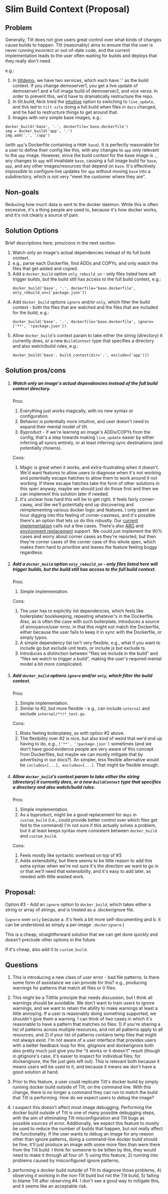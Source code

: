 # Slim Build Context (Proposal)

## Problem
Generally, Tilt does not give users great control over what kinds of changes
cause builds to happen. Tilt (reasonably) aims to ensure that the user is
never running incorrect or out-of-date code, and the current implementation
leads to the user often waiting for builds and deploys that they really don't
need.

e.g.:
1. In [tiltdemo](https://github.com/windmilleng/tiltdemo/blob/f4a6aa3d0c43357ce0bb39bbc4ff5f37cfd2ffb8/Tiltfile),
we have two services, which each have '.' as the build context. If you change
demoserver1, you get a live update of demoserver1 and a full image build of
demoserver2, and vice versa. In order to prevent this, we'd have to dramatically
restructure the repo.
2. In tilt.build, Nick tried the [intuitive](https://github.com/windmilleng/tilt.build/commit/bd251498ceffae56f0493eb772f4a3399517f406) option to switching to `live_update`,
and this led to `tilt-site` doing a full build when files in `docs` changed,
and he had to restructure things to get around that.
3. Images with very simple base images, e.g.:
```
docker_build('base', '.', dockerfile='base.dockerfile')
img = docker_build('app', '.')
img.add('.', '/app')
```
(with `app`'s Dockerfile containing a `FROM base`).
It is perfectly reasonable for a user to define their config like this, with any changes
to `app` only relevant to the `app` image. However, since the build context for
the base image is `.`, any changes to `app` will invalidate `base`, causing
a full image build for `base`, `app`, and any other images/resources that depend
on `base`. It's effectively impossible to configure live updates for `app`
without moving `base` into a subdirectory, which is not very "meet the customer
where they are".

## Non-goals
Reducing how much data is sent to the docker daemon. While this is often excessive,
it's a thing people are used to, because it's how docker works, and it's not clearly
a source of pain.

## Solution Options
Brief descriptions here, pros/cons in the next section.
1. Watch only an image's actual dependencies instead of its full build context.
  1. e.g., parse each Dockerfile, find ADDs and COPYs, and only watch the files
     that get added and copied.
2. Add a `docker_build` option `only_rebuild_on` - only files listed here will
   trigger builds, but the build still has access to the full build context, e.g.:
   ```
   docker_build('base', '.', dockerfile='base.dockerfile', only_rebuild_on=['package.json'])
   ```
3. Add `docker_build` options `ignore` and/or `only`, which filter the build
   context - both the files that are watched and the files that are included
   for the build, e.g.:
   ```
   docker_build('base', '.', dockerfile='base.dockerfile', ignore=['**', '!package.json'])
   ```
4. Allow `docker_build`'s context param to take either the string (directory)
   it currently does, or a new `BuildContext` type that specifies a directory
   and also watch/build rules, e.g.:
   ```
   docker_build('base', build_context(dir='.', exclude=['app')])
   ```

## Solution pros/cons

1. ##### Watch only an image's actual dependencies instead of the full build context directory.

   Pros:

   1. Everything just works magically, with no new syntax or configuration.
   2. Behavior is potentially more intuitive, and user doesn't need to expand
      their mental model of tilt.
   3. Byproduct - if we're learning an image's ADDs/COPYs from the config, that's
      a step towards making `live_update` easier by either inferring all syncs
      entirely, or at least inferring sync destinations (and potentially
      chowns).

   Cons:

   1. Magic is great when it works, and extra-frustrating when it doesn't.
      We'd want features to allow users to diagnose when it's not working and
      potentially escape hatches to allow them to work around it not working.
      If these escape hatches take the form of other solutions in this spec
      anyway, maybe we should just do those first and then we can implement
      this solution later if needed.
   2. It's unclear how hard this will be to get right. It feels fairly
      corner-casey, and like we'll potentially end up discovering and
      reimplementing various docker logic and features. I only spent an hour
      digging into this feeling of corner-casiness, and it's possible there's
      an option that lets us do this robustly. Our [current implementation](https://github.com/windmilleng/tilt/blob/e65742e96b9a7b0684a2e75547cc8089f3ac76ba/internal/dockerfile/dockerfile.go#L147)
      calls out a few cases. There's also [ARG](https://docs.docker.com/engine/reference/builder/#arg) and
      [environment replacement](https://docs.docker.com/engine/reference/builder/#environment-replacement)
      support. We could just implement the 90% cases and worry about corner cases
      as they're reported, but then they're corner cases of the corner case of
      this whole spec, which makes them hard to prioritize and leaves the feature
      feeling buggy regardless.

2. ##### Add a `docker_build` option `only_rebuild_on` - only files listed here will trigger builds, but the build still has access to the full build context.

   Pros:

   1. Simple implementation.

   Cons:

   1. The user has to explicitly list dependencies, which feels like boilerplate/
      bookkeeping, repeating whatever's in the Dockerfile. Also, as is often the
      case with such boilerplate, introduces a source of annoyance/user error,
      in that this might not match the Dockerfile, either because the user fails
      to keep it in sync with the Dockerfile, or simply typos.
   2. A simple dependency list isn't very flexible, e.g., what if you want to
      include go but exclude unit tests, or include js but exclude ts.
   3. Introduces a distinction between "files we include in the build" and
      "files we watch to trigger a build", making the user's required
      mental model a bit more complicated.

3. ##### Add `docker_build` options `ignore` and/or `only`, which filter the build context.

   Pros:

   1. Simple implementation.
   2. Similar to #2, but more flexible - e.g., can include `internal` and
      exclude `internal/**/*_test.go`.

   Cons:

   1. Risks feeling boilerplatey, as with option #2 above.
   2. The flexibility over #2 is nice, but also kind of weird that we'd end up
      having to do, e.g., `['**', '!package.json']` sometimes (and we don't have
      good evidence people are very aware of this concept from Dockerfiles,
      but maybe we can mostly mitigate that by advertising in our docs?). An
      simpler, less flexible alternative would be `includes=[...], excludes=[...]`.
      That might be flexible enough.

4. ##### Allow `docker_build`'s context param to take either the string (directory) it currently does, or a new `BuildContext` type that specifies a directory and also watch/build rules.

   Pros:

   1. Simple implementation.
   2. As a byproduct, might be a good replacement for `deps` in `custom_build`
      (i.e., could provide better control over which files get fed to the command)
      I'm not sure if this actually solves a problem, but it at least keeps
      syntax more consistent between `docker_build` and `custom_build`.

   Cons:

   1. Feels mostly like syntactic overhead on top of #3
   2. Adds extensibility, but there seems to be little reason to add this extra
      syntax when we're not sure it's the direction we want to go in or that
      we'll need that extensibility, and it's easy to add later, as needed with
      little wasted work.

## Proposal:
Option #3 - Add an `ignore` option to `docker_build`, which takes either a
string or array of strings, and is treated as a .dockerignore file.

(`ignore` over `only` because
a. it's feels a bit more self-documenting and b. it can be understood as simply
a per-image `.dockerignore`.)

This is a cheap, straightforward solution that we can get done quickly
and doesn't preclude other options in the future.

If it's cheap, also add it to `custom_build`.

## Questions
1. This is introducing a new class of user error - bad file patterns. Is there
some form of assistance we can provide for this? e.g., producing warnings
for patterns that match all files or 0 files.

  1. This might be a Tiltfile principle that needs discussion, but I think all
  warnings should be avoidable. We don't want to train users to ignore warnings,
  and we want to retain the ability to make warnings at least a little annoying.
  If a user is reasonably doing something supported, we shouldn't give them a
  warning. I can think of two cases in which it's reasonable to have a pattern
  that matches no files: 1) if you're sharing a list of patterns across
  multiple resources, and not all patterns apply to all resources, and 2) if
  your list of patterns contains temp files that might not always exist.
  I'm not aware of a user interface that provides users with a better feedback
  loop for this. gitignore and dockerignore both also pretty much just give you
  the "it works or it doesn't" result (though in gitignore's case, it's
  easier to inspect for individual files; for dockerignore, the file just gets
  left out). This is relevant both because it means users will be used to it,
  and because it means we don't have a good solution at hand.

2. Prior to this feature, a user could replicate Tilt's docker build by simply
running docker build outside of Tilt, on the command line. With this change,
there is no longer a command they can run to match the build that Tilt is
performing. How do we expect users to debug the image?

  1. I suspect this doesn't affect most image debugging. Performing the docker
  build outside of Tilt is one of many possible debugging steps, with the aim
  of eliminating Tilt misconfiguration and Tilt bugs as possible sources of
  error. Additionally, we expect this feature to mostly be used to reduce
  the number of builds that happen, but not really affect the functionality.
  If the user wants to debug an image for any reason other than ignore patterns,
  doing a command-line docker build should be fine; it'll just produce an image
  with some more files than were there from the Tilt build. I think for someone
  to be bitten by this, they would need to make it through all four of: 1) using
  this feature, 2) running into problems caused by misconfigured ignore patterns,
  3) performing a docker build outside of Tilt to diagnose those problems, 4)
  observing it working in the non-Tilt build but not the Tilt build, 5) failing
  to blame Tilt after observing #4. I don't see a good way to mitigate this,
  and it seems like an acceptable risk.
